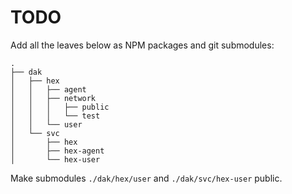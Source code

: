 # TODO

Add all the leaves below as NPM packages and git submodules:
```
.
├── dak
│   ├── hex
│   │   ├── agent
│   │   ├── network
│   │   │   ├── public
│   │   │   └── test
│   │   └── user
│   └── svc
│       ├── hex
│       ├── hex-agent
│       └── hex-user
```
Make submodules `./dak/hex/user` and `./dak/svc/hex-user` public.
